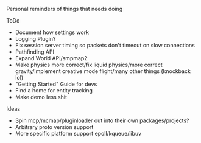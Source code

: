 Personal reminders of things that needs doing

ToDo

* Document how settings work
* Logging Plugin?
* Fix session server timing so packets don't timeout on slow connections
* Pathfinding API
* Expand World API/smpmap2
* Make physics more correct/fix liquid physics/more correct gravity/implement creative mode flight/many other things (knockback lol)
* "Getting Started" Guide for devs
* Find a home for entity tracking
* Make demo less shit

Ideas

* Spin mcp/mcmap/pluginloader out into their own packages/projects?
* Arbitrary proto version support
* More specific platform support epoll/kqueue/libuv
